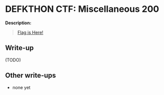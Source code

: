 # DEFKTHON CTF: Miscellaneous 200

**Description:**

> [Flag is Here!](flag.txt)

## Write-up

(TODO)

## Other write-ups

* none yet
